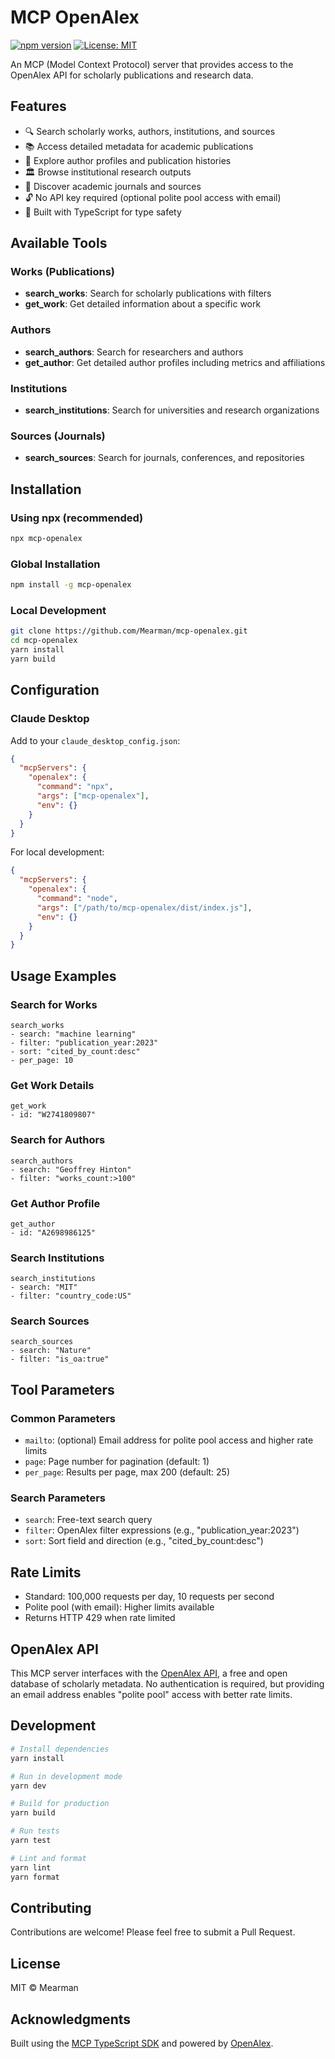 # MCP OpenAlex

[![npm version](https://img.shields.io/npm/v/mcp-openalex.svg)](https://www.npmjs.com/package/mcp-openalex)
[![License: MIT](https://img.shields.io/badge/License-MIT-yellow.svg)](https://opensource.org/licenses/MIT)

An MCP (Model Context Protocol) server that provides access to the OpenAlex API for scholarly publications and research data.

## Features

- 🔍 Search scholarly works, authors, institutions, and sources
- 📚 Access detailed metadata for academic publications
- 👥 Explore author profiles and publication histories
- 🏛️ Browse institutional research outputs
- 📰 Discover academic journals and sources
- 🔓 No API key required (optional polite pool access with email)
- 🚀 Built with TypeScript for type safety

## Available Tools

### Works (Publications)
- **search_works**: Search for scholarly publications with filters
- **get_work**: Get detailed information about a specific work

### Authors
- **search_authors**: Search for researchers and authors
- **get_author**: Get detailed author profiles including metrics and affiliations

### Institutions
- **search_institutions**: Search for universities and research organizations

### Sources (Journals)
- **search_sources**: Search for journals, conferences, and repositories

## Installation

### Using npx (recommended)

```bash
npx mcp-openalex
```

### Global Installation

```bash
npm install -g mcp-openalex
```

### Local Development

```bash
git clone https://github.com/Mearman/mcp-openalex.git
cd mcp-openalex
yarn install
yarn build
```

## Configuration

### Claude Desktop

Add to your `claude_desktop_config.json`:

```json
{
  "mcpServers": {
    "openalex": {
      "command": "npx",
      "args": ["mcp-openalex"],
      "env": {}
    }
  }
}
```

For local development:

```json
{
  "mcpServers": {
    "openalex": {
      "command": "node",
      "args": ["/path/to/mcp-openalex/dist/index.js"],
      "env": {}
    }
  }
}
```

## Usage Examples

### Search for Works

```
search_works
- search: "machine learning"
- filter: "publication_year:2023"
- sort: "cited_by_count:desc"
- per_page: 10
```

### Get Work Details

```
get_work
- id: "W2741809807"
```

### Search for Authors

```
search_authors
- search: "Geoffrey Hinton"
- filter: "works_count:>100"
```

### Get Author Profile

```
get_author
- id: "A2698986125"
```

### Search Institutions

```
search_institutions
- search: "MIT"
- filter: "country_code:US"
```

### Search Sources

```
search_sources
- search: "Nature"
- filter: "is_oa:true"
```

## Tool Parameters

### Common Parameters
- `mailto`: (optional) Email address for polite pool access and higher rate limits
- `page`: Page number for pagination (default: 1)
- `per_page`: Results per page, max 200 (default: 25)

### Search Parameters
- `search`: Free-text search query
- `filter`: OpenAlex filter expressions (e.g., "publication_year:2023")
- `sort`: Sort field and direction (e.g., "cited_by_count:desc")

## Rate Limits

- Standard: 100,000 requests per day, 10 requests per second
- Polite pool (with email): Higher limits available
- Returns HTTP 429 when rate limited

## OpenAlex API

This MCP server interfaces with the [OpenAlex API](https://docs.openalex.org/), a free and open database of scholarly metadata. No authentication is required, but providing an email address enables "polite pool" access with better rate limits.

## Development

```bash
# Install dependencies
yarn install

# Run in development mode
yarn dev

# Build for production
yarn build

# Run tests
yarn test

# Lint and format
yarn lint
yarn format
```

## Contributing

Contributions are welcome! Please feel free to submit a Pull Request.

## License

MIT © Mearman

## Acknowledgments

Built using the [MCP TypeScript SDK](https://github.com/modelcontextprotocol/typescript-sdk) and powered by [OpenAlex](https://openalex.org/).